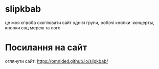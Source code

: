 # slipkbab
це моя спроба скопіювати сайт однієї групи, робочі кнопки: концерты, кнопки соц мереж та лого
# Посилання на сайт
оглянути сайт: https://omnided.github.io/slipkbab/
